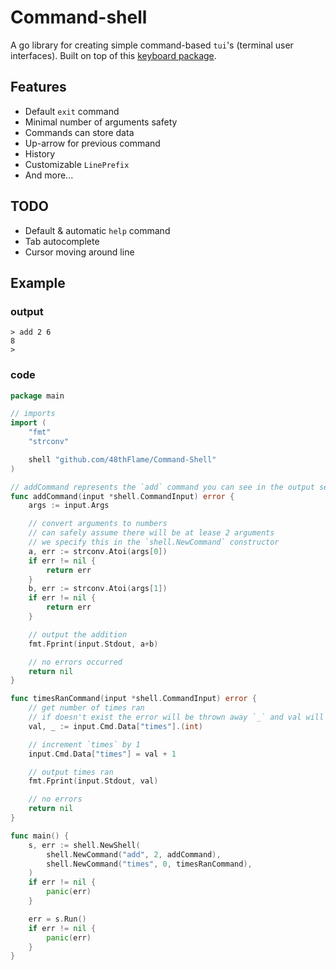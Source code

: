 # Command-shell

A go library for creating simple command-based `tui`'s (terminal user interfaces).
Built on top of this [keyboard package](https://github.com/eiannone/keyboard).

## Features

- Default `exit` command
- Minimal number of arguments safety
- Commands can store data
- Up-arrow for previous command
- History
- Customizable `LinePrefix`
- And more...

## TODO

- Default & automatic `help` command
- Tab autocomplete
- Cursor moving around line

## Example

### output

```terminal
> add 2 6
8
>
```

### code

```go
package main

// imports
import (
    "fmt"
    "strconv"

    shell "github.com/48thFlame/Command-Shell"
)

// addCommand represents the `add` command you can see in the output section
func addCommand(input *shell.CommandInput) error {
    args := input.Args

    // convert arguments to numbers
    // can safely assume there will be at lease 2 arguments
    // we specify this in the `shell.NewCommand` constructor
    a, err := strconv.Atoi(args[0])
    if err != nil {
        return err
    }
    b, err := strconv.Atoi(args[1])
    if err != nil {
        return err
    }

    // output the addition
    fmt.Fprint(input.Stdout, a+b)

    // no errors occurred
    return nil
}

func timesRanCommand(input *shell.CommandInput) error {
    // get number of times ran
    // if doesn't exist the error will be thrown away `_` and val will be the default int -> 0
    val, _ := input.Cmd.Data["times"].(int)

    // increment `times` by 1
    input.Cmd.Data["times"] = val + 1

    // output times ran
    fmt.Fprint(input.Stdout, val)

    // no errors
    return nil
}

func main() {
    s, err := shell.NewShell(
        shell.NewCommand("add", 2, addCommand),
        shell.NewCommand("times", 0, timesRanCommand),
    )
    if err != nil {
        panic(err)
    }

    err = s.Run()
    if err != nil {
        panic(err)
    }
}

```
